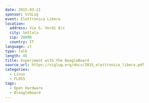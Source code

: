```yaml
---
date: 2015-03-21
sponsor: ViGLug
event: Elettronica Libera
location:
  address: Via G. Verdi 8/c
  city: Settala
  zip: 20090
  country: IT
language: it
type: talk
length: 45
title: Experiment with the BeagleBoard
source_url: https://viglug.org/docs/2015_elettronica_libera.pdf
categories:
  - Linux
  - FLOSS
tags:
  - Open Hardware
  - BleagleBoard
---
```

